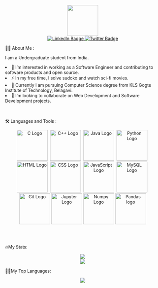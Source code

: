 
<div id="header" align="center">
  <img src="https://media.giphy.com/media/M9gbBd9nbDrOTu1Mqx/giphy.gif" width="100"/>
</div>

<div id="badges" align="center">
  <a href="https://www.linkedin.com/in/arun-ch-406a60205/">
    <img src="https://img.shields.io/badge/LinkedIn-blue?style=for-the-badge&logo=linkedin&logoColor=white" alt="LinkedIn Badge"/>
  </a>
  <a href="https://twitter.com/ArunchandraH">
    <img src="https://img.shields.io/badge/Twitter-blue?style=for-the-badge&logo=twitter&logoColor=white" alt="Twitter Badge"/>
  </a>
</div>
<div align="center">
  <img src="https://komarev.com/ghpvc/?username=Hunking9797&style=flat-square&color=blue" alt=""/>
</div>

👨‍💻 About Me :
<div>
  <p> I am a Undergraduate student from India. <p>
    <li> 🔭 I’m interested in working as a Software Engineer and contributing to software products and open source. </li>  
    <li> ⚡ In my free time, I solve sudoko and watch sci-fi movies. </li>
    <li> 🏫 Currently I am pursuing Computer Science degree from KLS Gogte Institute of Technology, Belagavi. </li>
    <li> 👯 I’m looking to collaborate on Web Development and Software Development projects. </li>
</div>
<br><br>

🛠️ Languages and Tools :
<div align="center">
  <img src="https://cdn.worldvectorlogo.com/logos/c-1.svg" title="C" alt="C Logo" width="100" height="100"/>&nbsp;
  <img src="https://cdn.worldvectorlogo.com/logos/c.svg" title="C++" alt="C++ Logo" width="100" height="100"/>&nbsp;
  <img src="https://cdn.worldvectorlogo.com/logos/java-4.svg" title="Java" alt="Java Logo" width="100" height="100"/>&nbsp;
  <img src="https://cdn.worldvectorlogo.com/logos/python-5.svg" title="Python" alt="Python Logo" width="100" height="100"/>&nbsp;
  <img src="https://cdn.worldvectorlogo.com/logos/html-1.svg" title="HTML5" alt="HTML Logo" width="100" height="100"/>&nbsp;
  <img src="https://cdn.worldvectorlogo.com/logos/css-3.svg"  title="CSS3" alt="CSS Logo" width="100" height="100"/>&nbsp;
  <img src="https://cdn.worldvectorlogo.com/logos/javascript-1.svg" title="JavaScript" alt="JavaScript Logo" width="100" height="100"/>&nbsp;
  <img src="https://cdn.jsdelivr.net/gh/devicons/devicon/icons/mysql/mysql-original-wordmark.svg" title="MySQL Logo"  alt="MySQL Logo" width="100" height="100"/>&nbsp;
  <img src="https://cdn.worldvectorlogo.com/logos/git-bash.svg" title="Git" alt="Git Logo" width="100" height="100"/>
  <img src="https://cdn.jsdelivr.net/gh/devicons/devicon/icons/jupyter/jupyter-original-wordmark.svg" title="Jupyter" alt="Jupyter Logo" width="100" height="100"/>
  <img src="https://cdn.jsdelivr.net/gh/devicons/devicon/icons/numpy/numpy-original-wordmark.svg" title="Numpy" alt="Numpy Logo" width="100" height="100" />
  <img src="https://cdn.jsdelivr.net/gh/devicons/devicon/icons/pandas/pandas-original-wordmark.svg" title="Pandas" alt="Pandas logo" width="100" height="100"/>      
</div>
  
<br><br>

🔥My Stats:<br>

<div align="center">
  <img src="https://github-readme-stats.vercel.app/api?username=Hunking9797&theme=dark"/>
</div>

<div align="center">
  <img src="https://streak-stats.demolab.com/?user=Hunking9797&theme=chartreuse-dark"/>
</div>

👨‍💻My Top Languages:<br>
<div align="center">
  <img src="https://github-readme-stats.vercel.app/api/top-langs/?username=Hunking9797&theme=chartreuse-dark"/>
</div>

<!--
**Hunking9797/Hunking9797** is a ✨ _special_ ✨ repository because its `README.md` (this file) appears on your GitHub profile.

Here are some ideas to get you started:

- 🔭 I’m currently working on ...
- 🌱 I’m currently learning ...
- 👯 I’m looking to collaborate on ...
- 🤔 I’m looking for help with ...
- 💬 Ask me about ...
- 📫 How to reach me: ...
- 😄 Pronouns: ...
- ⚡ Fun fact: ...
-->
